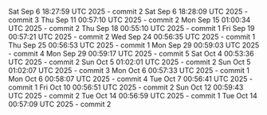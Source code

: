 Sat Sep  6 18:27:59 UTC 2025 - commit 2
Sat Sep  6 18:28:09 UTC 2025 - commit 3
Thu Sep 11 00:57:10 UTC 2025 - commit 2
Mon Sep 15 01:00:34 UTC 2025 - commit 2
Thu Sep 18 00:55:10 UTC 2025 - commit 1
Fri Sep 19 00:57:21 UTC 2025 - commit 2
Wed Sep 24 00:56:35 UTC 2025 - commit 1
Thu Sep 25 00:56:53 UTC 2025 - commit 1
Mon Sep 29 00:59:03 UTC 2025 - commit 4
Mon Sep 29 00:59:17 UTC 2025 - commit 5
Sat Oct  4 00:53:36 UTC 2025 - commit 2
Sun Oct  5 01:02:01 UTC 2025 - commit 2
Sun Oct  5 01:02:07 UTC 2025 - commit 3
Mon Oct  6 00:57:33 UTC 2025 - commit 1
Mon Oct  6 00:58:07 UTC 2025 - commit 4
Tue Oct  7 00:56:41 UTC 2025 - commit 1
Fri Oct 10 00:56:51 UTC 2025 - commit 2
Sun Oct 12 00:59:43 UTC 2025 - commit 2
Tue Oct 14 00:56:59 UTC 2025 - commit 1
Tue Oct 14 00:57:09 UTC 2025 - commit 2
